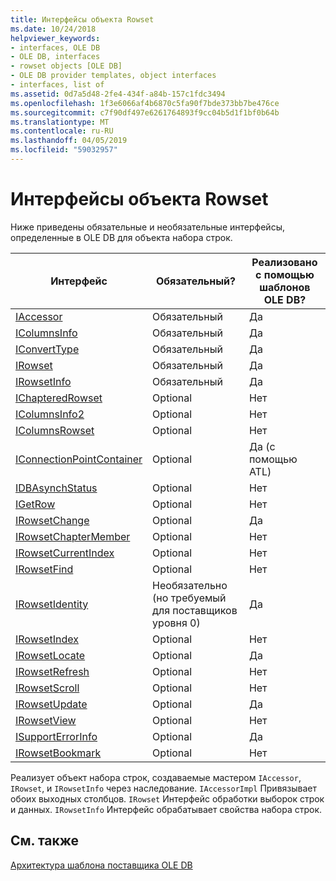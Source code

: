 ```yaml
---
title: Интерфейсы объекта Rowset
ms.date: 10/24/2018
helpviewer_keywords:
- interfaces, OLE DB
- OLE DB, interfaces
- rowset objects [OLE DB]
- OLE DB provider templates, object interfaces
- interfaces, list of
ms.assetid: 0d7a5d48-2fe4-434f-a84b-157c1fdc3494
ms.openlocfilehash: 1f3e6066af4b6870c5fa90f7bde373bb7be476ce
ms.sourcegitcommit: c7f90df497e6261764893f9cc04b5d1f1bf0b64b
ms.translationtype: MT
ms.contentlocale: ru-RU
ms.lasthandoff: 04/05/2019
ms.locfileid: "59032957"
---
```

# <a name="rowset-object-interfaces"></a>Интерфейсы объекта Rowset

Ниже приведены обязательные и необязательные интерфейсы, определенные в OLE DB для объекта набора строк.

|Интерфейс|Обязательный?|Реализовано с помощью шаблонов OLE DB?|
|---------------|---------------|--------------------------------------|
|[IAccessor](/previous-versions/windows/desktop/ms719672(v=vs.85))|Обязательный|Да|
|[IColumnsInfo](/previous-versions/windows/desktop/ms724541(v=vs.85))|Обязательный|Да|
|[IConvertType](/previous-versions/windows/desktop/ms715926(v=vs.85))|Обязательный|Да|
|[IRowset](/previous-versions/windows/desktop/ms720986(v=vs.85))|Обязательный|Да|
|[IRowsetInfo](/previous-versions/windows/desktop/ms724541(v=vs.85))|Обязательный|Да|
|[IChapteredRowset](/previous-versions/windows/desktop/ms718180(v=vs.85))|Optional|Нет|
|[IColumnsInfo2](/previous-versions/windows/desktop/ms712953(v=vs.85))|Optional|Нет|
|[IColumnsRowset](/previous-versions/windows/desktop/ms722657(v=vs.85))|Optional|Нет|
|[IConnectionPointContainer](/windows/desktop/api/ocidl/nn-ocidl-iconnectionpointcontainer)|Optional|Да (с помощью ATL)|
|[IDBAsynchStatus](/previous-versions/windows/desktop/ms709832(v=vs.85))|Optional|Нет|
|[IGetRow](/previous-versions/windows/desktop/ms718047(v=vs.85))|Optional|Нет|
|[IRowsetChange](/previous-versions/windows/desktop/ms715790(v=vs.85))|Optional|Да|
|[IRowsetChapterMember](/previous-versions/windows/desktop/ms725430(v=vs.85))|Optional|Нет|
|[IRowsetCurrentIndex](/previous-versions/windows/desktop/ms709700(v=vs.85))|Optional|Нет|
|[IRowsetFind](/previous-versions/windows/desktop/ms724221(v=vs.85))|Optional|Нет|
|[IRowsetIdentity](/previous-versions/windows/desktop/ms715913(v=vs.85))|Необязательно (но требуемый для поставщиков уровня 0)|Да|
|[IRowsetIndex](/previous-versions/windows/desktop/ms719604(v=vs.85))|Optional|Нет|
|[IRowsetLocate](/previous-versions/windows/desktop/ms721190(v=vs.85))|Optional|Да|
|[IRowsetRefresh](/previous-versions/windows/desktop/ms714892(v=vs.85))|Optional|Нет|
|[IRowsetScroll](/previous-versions/windows/desktop/ms712984(v=vs.85))|Optional|Нет|
|[IRowsetUpdate](/previous-versions/windows/desktop/ms714401(v=vs.85))|Optional|Да|
|[IRowsetView](/previous-versions/windows/desktop/ms709755(v=vs.85))|Optional|Нет|
|[ISupportErrorInfo](/previous-versions/windows/desktop/ms715816(v=vs.85))|Optional|Да|
|[IRowsetBookmark](/previous-versions/windows/desktop/ms714246(v=vs.85))|Optional|Нет|

Реализует объект набора строк, создаваемые мастером `IAccessor`, `IRowset`, и `IRowsetInfo` через наследование. `IAccessorImpl` Привязывает обоих выходных столбцов. `IRowset` Интерфейс обработки выборок строк и данных. `IRowsetInfo` Интерфейс обрабатывает свойства набора строк.

## <a name="see-also"></a>См. также

[Архитектура шаблона поставщика OLE DB](../../data/oledb/ole-db-provider-template-architecture.md)<br/>
